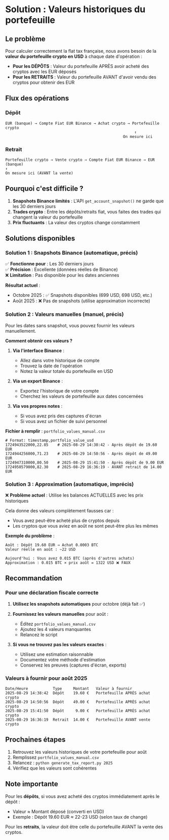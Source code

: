 # Solution : Valeurs historiques du portefeuille

## Le problème

Pour calculer correctement la flat tax française, nous avons besoin de la **valeur du portefeuille crypto en USD** à chaque date d'opération :

- **Pour les DÉPÔTS** : Valeur du portefeuille APRÈS avoir acheté des cryptos avec les EUR déposés
- **Pour les RETRAITS** : Valeur du portefeuille AVANT d'avoir vendu des cryptos pour obtenir des EUR

## Flux des opérations

### Dépôt
```
EUR (banque) → Compte Fiat EUR Binance → Achat crypto → Portefeuille crypto
                                                         ↑
                                                    On mesure ici
```

### Retrait
```
Portefeuille crypto → Vente crypto → Compte Fiat EUR Binance → EUR (banque)
↑
On mesure ici (AVANT la vente)
```

## Pourquoi c'est difficile ?

1. **Snapshots Binance limités** : L'API `get_account_snapshot()` ne garde que les 30 derniers jours
2. **Trades crypto** : Entre les dépôts/retraits fiat, vous faites des trades qui changent la valeur du portefeuille
3. **Prix fluctuants** : La valeur des cryptos change constamment

## Solutions disponibles

### Solution 1 : Snapshots Binance (automatique, précis)

✅ **Fonctionne pour** : Les 30 derniers jours  
✅ **Précision** : Excellente (données réelles de Binance)  
❌ **Limitation** : Pas disponible pour les dates anciennes

**Résultat actuel** :
- Octobre 2025 : ✅ Snapshots disponibles (699 USD, 698 USD, etc.)
- Août 2025 : ❌ Pas de snapshots (utilise approximation incorrecte)

### Solution 2 : Valeurs manuelles (manuel, précis)

Pour les dates sans snapshot, vous pouvez fournir les valeurs manuellement.

**Comment obtenir ces valeurs ?**

1. **Via l'interface Binance** :
   - Allez dans votre historique de compte
   - Trouvez la date de l'opération
   - Notez la valeur totale du portefeuille en USD

2. **Via un export Binance** :
   - Exportez l'historique de votre compte
   - Cherchez les valeurs de portefeuille aux dates concernées

3. **Via vos propres notes** :
   - Si vous avez pris des captures d'écran
   - Si vous avez un fichier de suivi personnel

**Fichier à remplir** : `portfolio_values_manual.csv`

```csv
# Format: timestamp,portfolio_value_usd
1724943522000,22.85    # 2025-08-29 14:38:42 - Après dépôt de 19.60 EUR
1724944256000,71.23    # 2025-08-29 14:50:56 - Après dépôt de 49.00 EUR
1724947310000,80.50    # 2025-08-29 15:41:50 - Après dépôt de 9.00 EUR
1724950579000,82.30    # 2025-08-29 16:36:19 - AVANT retrait de 14.00 EUR
```

### Solution 3 : Approximation (automatique, imprécis)

❌ **Problème actuel** : Utilise les balances ACTUELLES avec les prix historiques

Cela donne des valeurs complètement fausses car :
- Vous avez peut-être acheté plus de cryptos depuis
- Les cryptos que vous aviez en août ne sont peut-être plus les mêmes

**Exemple du problème** :
```
Août : Dépôt 19.60 EUR → Achat 0.0003 BTC
Valeur réelle en août : ~22 USD

Aujourd'hui : Vous avez 0.015 BTC (après d'autres achats)
Approximation : 0.015 BTC × prix août = 1322 USD ❌ FAUX
```

## Recommandation

### Pour une déclaration fiscale correcte

1. **Utilisez les snapshots automatiques** pour octobre (déjà fait ✅)

2. **Fournissez les valeurs manuelles** pour août :
   - Éditez `portfolio_values_manual.csv`
   - Ajoutez les 4 valeurs manquantes
   - Relancez le script

3. **Si vous ne trouvez pas les valeurs exactes** :
   - Utilisez une estimation raisonnable
   - Documentez votre méthode d'estimation
   - Conservez les preuves (captures d'écran, exports)

### Valeurs à fournir pour août 2025

```
Date/Heure           Type     Montant   Valeur à fournir
2025-08-29 14:38:42  Dépôt    19.60 €   Portefeuille APRÈS achat crypto
2025-08-29 14:50:56  Dépôt    49.00 €   Portefeuille APRÈS achat crypto
2025-08-29 15:41:50  Dépôt     9.00 €   Portefeuille APRÈS achat crypto
2025-08-29 16:36:19  Retrait  14.00 €   Portefeuille AVANT vente crypto
```

## Prochaines étapes

1. Retrouvez les valeurs historiques de votre portefeuille pour août
2. Remplissez `portfolio_values_manual.csv`
3. Relancez : `python generate_tax_report.py 2025`
4. Vérifiez que les valeurs sont cohérentes

## Note importante

Pour les **dépôts**, si vous avez acheté des cryptos immédiatement après le dépôt :
- Valeur ≈ Montant déposé (converti en USD)
- Exemple : Dépôt 19.60 EUR ≈ 22-23 USD (selon taux de change)

Pour les **retraits**, la valeur doit être celle du portefeuille AVANT la vente des cryptos.
